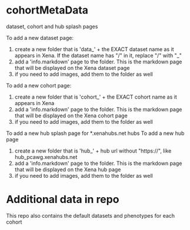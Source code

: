 # cohortMetaData
dataset, cohort and hub splash pages

To add a new dataset page:
1. create a new folder that is 'data_' + the EXACT dataset name as it appears in Xena. If the dataset name has "/" in it, replace "/" with "_" 
2. add a 'info.markdown' page to the folder. This is the markdown page that will be displayed on the Xena dataset page
3. if you need to add images, add them to the folder as well

To add a new cohort page:
1. create a new folder that is 'cohort_' + the EXACT cohort name as it appears in Xena
2. add a 'info.markdown' page to the folder. This is the markdown page that will be displayed on the Xena cohort page
3. if you need to add images, add them to the folder as well

To add a new hub splash page for *.xenahubs.net hubs
To add a new hub page
1. create a new folder that is 'hub_' + hub url without "https://", like hub_pcawg.xenahubs.net 
2. add a 'info.markdown' page to the folder. This is the markdown page that will be displayed on the Xena hub page
3. if you need to add images, add them to the folder as well


# Additional data in repo
This repo also contains the default datasets and phenotypes for each cohort
